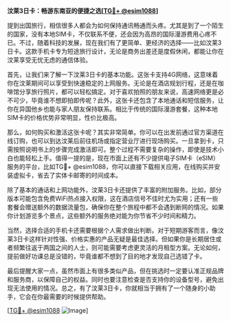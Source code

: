 **汶萊3日卡：畅游东南亚的便捷之选[[TG💪+ @esim1088](https://t.me/s/esim1088)]**

提到出国旅行，相信很多人都会为如何保持通讯畅通而头疼。尤其是到了一个陌生的国家，没有本地SIM卡，不仅联系不便，还会因为高昂的国际漫游费用心疼不已。不过，随着科技的发展，现在我们有了更简单、更经济的选择——比如汶莱3日卡。这款手机卡专为短途旅行设计，无论是商务出差还是度假休闲，都能让你在汶莱享受无忧无虑的通信体验。

首先，让我们来了解一下汶莱3日卡的基本功能。这张卡支持4G网络，这意味着你在汶莱期间可以享受到快速稳定的上网服务。无论是在酒店规划行程，还是在咖啡馆分享旅行照片，都可以轻松搞定。对于喜欢拍照的朋友来说，高速网络更是必不可少，毕竟谁不想即拍即传呢？此外，这张卡还包含了本地通话和短信服务，让你在异国他乡也能与家人朋友保持联系。相比于传统的国际漫游套餐，这种本地SIM卡的价格优势非常明显，性价比极高。

那么，如何购买和激活这张卡呢？其实非常简单。你可以在出发前通过官方渠道在线订购，也可以到达汶莱后前往机场或指定营业厅进行现场购买。一旦拿到卡，只需按照说明书上的步骤完成激活即可。整个过程不需要复杂的操作，即使是技术小白也能轻松上手。值得一提的是，现在市面上还有不少提供电子SIM卡（eSIM）服务的平台，比如TG💪+ @esim1088，你可以直接下载相关应用，在线购买并安装虚拟卡，省去了实体卡邮寄的时间成本。

除了基本的通话和上网功能外，汶莱3日卡还提供了丰富的附加服务。比如，部分版本可能包含免费WiFi热点接入权限，这在酒店信号不佳时尤为实用；还有一些套餐会赠送额外的数据流量包，确保你在整个旅程中都不会遇到断网的情况。如果你计划游览多个景点，这些额外的服务绝对能为你节省不少时间和精力。

当然，选择合适的手机卡还需要根据个人需求做出判断。对于短期游客而言，像汶莱3日卡这样针对性强、价格实惠的产品无疑是最佳选择。但如果你是长期居住或者频繁往返于两国之间的人士，则可能需要考虑更灵活的月租型方案。无论如何，提前做好功课总是没错的，毕竟谁都不想到了目的地才发现自己选错了卡。

最后提醒大家一点，虽然市面上有很多类似产品，但在挑选时一定要认准正规品牌和服务商，以保障自己的权益。同时也要注意检查是否支持你的设备型号，避免出现无法使用的情况。总之，有了汶莱3日卡，你就相当于拥有了一个随身的小助手，它会在你最需要的时候提供帮助。

[[TG💪+ @esim1088](https://t.me/s/esim1088) ![Image](https://i.postimg.cc/4NQfJmqS/Snipaste-2025-05-13-00-14-12.png)]